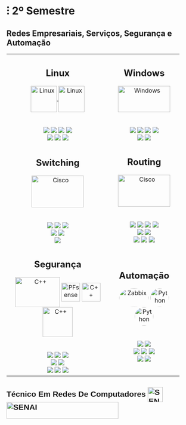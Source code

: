 <!DOCTYPE html>
<html>
<head>
</head>
<body>
  <div style="max-width: 100%; padding: 0 20px;">
<h1>⁝ 2º Semestre</h1>
<h2>Redes Empresariais, Serviços, Segurança e Automação</h2>
<body>
<table>
  <tr>
    <td align="center" >
      <h2>Linux</h2>
      <a href="https://google.com">
        <img align="center" alt="Linux" height="70" width="70" src="https://www.vectorlogo.zone/logos/debian/debian-icon.svg" />
        <img align="center" alt="Linux" height="70" width="70" src="https://seeklogo.com/images/K/kali-linux-logo-0EB0B3A81B-seeklogo.com.png" />
      </a>
      <br>
      <br><br>
      <img src="https://img.shields.io/badge/Serviços-E06661?logoColor=white&style=for-the-badge">
      <img src="https://img.shields.io/badge/DHCP-E06661?logoColor=white&style=for-the-badge">
      <img src="https://img.shields.io/badge/DNS-E06661?logoColor=white&style=for-the-badge">
      <img src="https://img.shields.io/badge/Web Apache-E06661?logoColor=white&style=for-the-badge">
     <br>
      <img src="https://img.shields.io/badge/HTTPS-CA0100?logoColor=white&style=for-the-badge">
      <img src="https://img.shields.io/badge/Herdening-CA0100?logoColor=white&style=for-the-badge">
      <img src="https://img.shields.io/badge/Docker-CA0100?logoColor=white&style=for-the-badge">
    </td>
    <td align="center">
      <h2>Windows</h2>
      <a href="https://google.com">
        <img align="center" alt="Windows" height="70" width="140" src="https://logosmarcas.net/wp-content/uploads/2021/02/Windows-New-Logo.png">
      </a>
      <br>
      <br><br>
      <img src="https://img.shields.io/badge/Serviços-6BA1EB?logoColor=white&style=for-the-badge">
      <img src="https://img.shields.io/badge/Fire Sharing-6BA1EB?logoColor=white&style=for-the-badge">
      <img src="https://img.shields.io/badge/DNS-6BA1EB?logoColor=white&style=for-the-badge">
      <img src="https://img.shields.io/badge/Web IIS-6BA1EB?logoColor=white&style=for-the-badge">
      <br>
      <img src="https://img.shields.io/badge/Active Directory-4671BC?logoColor=white&style=for-the-badge">
      <img src="https://img.shields.io/badge/Grupo de Políticas-4671BC?logoColor=white&style=for-the-badge">
    </td>
  </tr>
  <tr>
    <td align="center">
      <h2>Switching</h2>
      <a href="https://google.com">
        <img align="center" alt="Cisco" height="85" width="140" src="https://www.vectorlogo.zone/logos/cisco/cisco-ar21.svg" />
      </a>
      <br>
      <br><br>
      <img src="https://img.shields.io/badge/VLAN-6BA1EB?logoColor=black&style=for-the-badge">
      <img src="https://img.shields.io/badge/VTP-6BA1EB?logoColor=black&style=for-the-badge">
      <img src="https://img.shields.io/badge/EtherChannel-6BA1EB?logoColor=black&style=for-the-badge">
      <br>
      <img src="https://img.shields.io/badge/Spanning tree-4671BC?logoColor=white&style=for-the-badge">
      <img src="https://img.shields.io/badge/InterVlan-4671BC?logoColor=white&style=for-the-badge">
      <br>
      <img src="https://img.shields.io/badge/network-6BA1EB?logoColor=white&style=for-the-badge">
    </td>
    <td align="center">
      <h2>Routing</h2>
      <a href="#">
       <a href="https://google.com">
        <img align="center" alt="Cisco" height="85" width="140" src="https://www.vectorlogo.zone/logos/cisco/cisco-ar21.svg" />
      </a>
      <br>
      <br><br>
      <img src="https://img.shields.io/badge/Access Lists-6BA1EB?logoColor=black&style=for-the-badge">
      <img src="https://img.shields.io/badge/IPV6-6BA1EB?logoColor=black&style=for-the-badge">
      <img src="https://img.shields.io/badge/Túnel GRE-6BA1EB?logoColor=black&style=for-the-badge">
      <img src="https://img.shields.io/badge/VPN IPsec-6BA1EB?logoColor=black&style=for-the-badge">
      <br>
      <img src="https://img.shields.io/badge/Roteamento Estático-4671BC?logoColor=black&style=for-the-badge">
      <img src="https://img.shields.io/badge/Roteamento dinâmico-4671BC?logoColor=black&style=for-the-badge">
      <br>
      <img src="https://img.shields.io/badge/EIGRP-6BA1EB?logoColor=black&style=for-the-badge">
      <img src="https://img.shields.io/badge/OSPF-6BA1EB?logoColor=black&style=for-the-badge">
      <img src="https://img.shields.io/badge/BGP-6BA1EB?logoColor=black&style=for-the-badge">
    </td>
  </tr>
  <tr>
    <td align="center">
      <h2>Segurança</h2>
      <a>
        <img align="center" alt="C++" height="80" width="120" src="https://lucasvidelaine.files.wordpress.com/2020/07/iptables.png"/>
        <img align="center" alt="PFsense" height="50" width="50" src="https://wpcomputersolutions.com/wp-content/uploads/2018/07/pfsense-logo-e1534531558807.png"/>
        <img align="center" alt="C++" height="50" width="50" src="https://cdn-icons-png.flaticon.com/512/1816/1816090.png" />
        <img align="center" alt="C++" height="80" width="80" src="https://workshop.netfilter.org/2023/suricata_rgb-4.png" />
      </a>
      <br>
      <br><br>
     <img src="https://img.shields.io/badge/Hashing-79A2AE?logoColor=black&style=for-the-badge">
     <img src="https://img.shields.io/badge/Quabra de senhas-79A2AE?logoColor=black&style=for-the-badge">
      <img src="https://img.shields.io/badge/Brute Force-79A2AE?logoColor=black&style=for-the-badge">
      <br>
      <img src="https://img.shields.io/badge/Firewall Stateless-45818E?logoColor=white&style=for-the-badge">
     <img src="https://img.shields.io/badge/Firewall Stateful-45818E?logoColor=white&style=for-the-badge">
      <br>
      <img src="https://img.shields.io/badge/Gerenciamento-79A2AE?logoColor=white&style=for-the-badge">
      <img src="https://img.shields.io/badge/Squid-79A2AE?logoColor=white&style=for-the-badge">
         <img src="https://img.shields.io/badge/VPN site to site-79A2AE?logoColor=white&style=for-the-badge">
    </td>
    <td align="center">
      <h2>Automação</h2>
      <a>
        <img align="center" alt="Zabbix" height="50" width="80" src="https://www.unirede.net/wp-content/uploads/2016/08/zabbix-logo-produtos.png" style="border-radius: 50%;">
      </a>
      <a>
          <img align="center" alt="Python" height="50" width="50" src="https://upload.wikimedia.org/wikipedia/commons/thumb/c/c3/Python-logo-notext.svg/1869px-Python-logo-notext.svg.png" style="border-radius: 50%;">         
        <img align="center" alt="Python" height="50" width="50" src="https://cdn-icons-png.flaticon.com/512/25/25231.png" style="border-radius: 50%;">
     </a>
      <br>
      <br><br>
      <img src="https://img.shields.io/badge/Automação de serviços-C17BA0?logoColor=white&style=for-the-badge">
      <img src="https://img.shields.io/badge/Integração-C17BA0?logoColor=white&style=for-the-badge">
      <br>
      <img src="https://img.shields.io/badge/Pipiline-A54E79?logoColor=white&style=for-the-badge">
      <img src="https://img.shields.io/badge/Programação-A54E79?logoColor=black&style=for-the-badge">
      <img src="https://img.shields.io/badge/Portfólio digital-A54E79?logoColor=black&style=for-the-badge">
      <br>
      <img src="https://img.shields.io/badge/Monitoramento-C17BA0?logoColor=black&style=for-the-badge">
      <img src="https://img.shields.io/badge/Planejamento de processos-C17BA0?logoColor=black&style=for-the-badge">
</td>
  </tr>
</table>
</body>
</html>
    <table>
<a>
<h2 style="font-family: 'Bodoni', sans-serif;">Técnico Em Redes De Computadores 
  <a href="https://google.com">
  <img align="center" alt="SENAI" height="40" width="40" src="https://icon-library.com/images/white-play-icon/white-play-icon-13.jpg"/>
  
  <img align="center" alt="SENAI" height="45" width="300" src="https://oamengenharia.com.br/wp-content/uploads/2018/09/Logo-SENAI.png" />
</h2>
</a>
</table>
